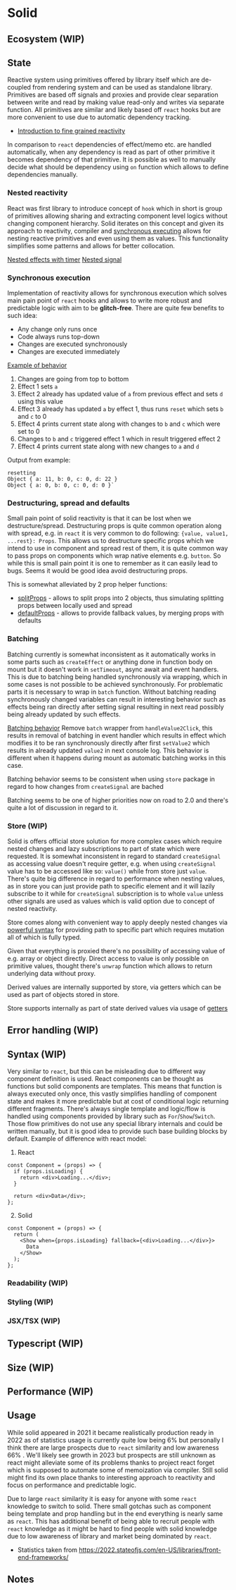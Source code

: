 # Solid

## Ecosystem (WIP)

## State

Reactive system using primitives offered by library itself which are de-coupled from rendering system and can be used as standalone library. Primitives are based off signals and proxies and provide clear separation between write and read by making value read-only and writes via separate function. All primitives are similar and likely based off `react` hooks but are more convenient to use due to automatic dependency tracking.

- [Introduction to fine grained reactivity](https://dev.to/ryansolid/a-hands-on-introduction-to-fine-grained-reactivity-3ndf)

In comparison to `react` dependencies of effect/memo etc. are handled automatically, when any dependency is read as part of other primitive it becomes dependency of that primitive. It is possible as well to manually decide what should be dependency using `on` function which allows to define dependencies manually.

### Nested reactivity

React was first library to introduce concept of `hook` which in short is group of primitives allowing sharing and extracting component level logics without changing component hierarchy. Solid iterates on this concept and given its approach to reactivity, compiler and [synchronous executing](#synchronous-execution) allows for nesting reactive primitives and even using them as values. This functionality simplifies some patterns and allows for better collocation.

[Nested effects with timer](https://github.com/Nvos/comparison2023/tree/master/app-solid/src/NestedReactivity1.tsx)
[Nested signal](https://github.com/Nvos/comparison2023/tree/master/app-solid/src/NestedReactivity2.tsx)

### Synchronous execution

Implementation of reactivity allows for synchronous execution which solves main pain point of `react` hooks and allows to write more robust and predictable logic with aim to be **glitch-free**. There are quite few benefits to such idea:
- Any change only runs once
- Code always runs top-down
- Changes are executed synchronously
- Changes are executed immediately

[Example of behavior](https://github.com/Nvos/comparison2023/tree/master/app-solid/src/State1.tsx)

1. Changes are going from top to bottom
2. Effect 1 sets `a`
3. Effect 2 already has updated value of `a` from previous effect and sets `d` using this value
4. Effect 3 already has updated `a` by effect 1, thus runs `reset` which sets `b` and `c` to 0
5. Effect 4 prints current state along with changes to `b` and `c` which were set to 0
6. Changes to `b` and `c` triggered effect 1 which in result triggered effect 2
7. Effect 4 prints current state along with new changes to `a` and `d`

Output from example:

```
resetting
Object { a: 11, b: 0, c: 0, d: 22 }
Object { a: 0, b: 0, c: 0, d: 0 }`
```

### Destructuring, spread and defaults
Small pain point of solid reactivity is that it can be lost when we destructure/spread. Destructuring props is quite common operation along with spread, e.g. in `react` it is very common to do following: `{value, value1, ...rest}: Props`. This allows us to destructure specific props which we intend to use in component and spread rest of them, it is quite common way to pass props on components which wrap native elements e.g. `button`. So while this is small pain point it is one to remember as it can easily lead to bugs. Seems it would be good idea avoid destructuring props.

This is somewhat alleviated by 2 prop helper functions:

- [splitProps](https://www.solidjs.com/tutorial/props_split) - allows to split props into 2 objects, thus simulating splitting props between locally used and spread
- [defaultProps](https://www.solidjs.com/tutorial/props_defaults) - allows to provide fallback values, by merging props with defaults

### Batching

Batching currently is somewhat inconsistent as it automatically works in some parts such as `createEffect` or anything done in function body on mount but it doesn't work in `setTimeout`, async await and event handlers. This is due to batching being handled synchronously via wrapping, which in some cases is not possible to be achieved synchronously. For problematic parts it is necessary to wrap in `batch` function. Without batching reading synchronously changed variables can result in interesting behavior such as effects being ran directly after setting signal resulting in next read possibly being already updated by such effects.

[Batching behavior](https://github.com/Nvos/comparison2023/tree/master/app-solid/src/Batching.tsx)
Remove `batch` wrapper from `handleValue2Click`, this results in removal of batching in event handler which results in effect which modifies it to be ran synchronously directly after first `setValue2` which results in already updated `value2` in next console log. This behavior is different when it happens during mount as automatic batching works in this case.

Batching behavior seems to be consistent when using `store` package in regard to how changes from `createSignal` are bached

Batching seems to be one of higher priorities now on road to 2.0 and there's quite a lot of discussion in regard to it.

### Store (WIP)

Solid is offers official store solution for more complex cases which require nested changes and lazy subscriptions to part of state which were requested. It is somewhat inconsistent in regard to standard `createSignal` as accessing value doesn't require getter, e.g. when using `createSignal` value has to be accessed like so: `value()` while from store just `value`. There's quite big difference in regard to performance when nesting values, as in store you can just provide path to specific element and it will lazily subscribe to it while for `createSignal` subscription is to whole `value` unless other signals are used as values which is valid option due to concept of nested reactivity.

Store comes along with convenient way to apply deeply nested changes via [powerful syntax](https://github.com/Nvos/comparison2023/tree/master/app-solid/src/Store.tsx) for providing path to specific part which requires mutation all of which is fully typed.

Given that everything is proxied there's no possibility of accessing value of e.g. array or object directly. Direct access to value is only possible on primitive values, thought there's `unwrap` function which allows to return underlying data without proxy.

Derived values are internally supported by store, via getters which can be used as part of objects stored in store.

Store supports internally as part of state derived values via usage of [getters](https://github.com/Nvos/comparison2023/tree/master/app-solid/src/Store1.tsx)

## Error handling (WIP)

## Syntax (WIP)

Very similar to `react`, but this can be misleading due to different way component definition is used. React components can be thought as functions but solid components are templates. This means that function is always executed only once, this vastly simplifies handling of component state and makes it more predictable but at cost of conditional logic returning different fragments. There's always single template and logic/flow is handled using components provided by library such as `For`/`Show`/`Switch`. Those flow primitives do not use any special library internals and could be written manually, but it is good idea to provide such base building blocks by default. Example of difference with react model:

1. React

```tsx
const Component = (props) => {
  if (props.isLoading) {
    return <div>Loading...</div>;
  }

  return <div>Data</div>;
};
```

2. Solid

```tsx
const Component = (props) => {
  return (
    <Show when={props.isLoading} fallback={<div>Loading...</div>}>
      Data
    </Show>
  );
};
```

### Readability (WIP)

### Styling (WIP)

### JSX/TSX (WIP)

## Typescript (WIP)

## Size (WIP)

## Performance (WIP)

## Usage

While solid appeared in 2021 it became realistically production ready in 2022 as of statistics usage is currently quite low being 6% but personally I think there are large prospects due to `react` similarity and low awareness 66% . We'll likely see growth in 2023 but prospects are still unknown as react might alleviate some of its problems thanks to project react forget which is supposed to automate some of memoization via compiler. Still solid might find its own place thanks to interesting approach to reactivity and focus on performance and predictable logic.

Due to large `react` similarity it is easy for anyone with some `react` knowledge to switch to solid. There small gotchas such as component being template and prop handling but in the end everything is nearly same as `react`. This has additional benefit of being able to recruit people with `react` knowledge as it might be hard to find people with solid knowledge due to low awareness of library and market being dominated by `react`.

- Statistics taken from https://2022.stateofjs.com/en-US/libraries/front-end-frameworks/

## Notes

